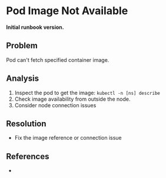 # Pod Image Not Available

**Initial runbook version.**

## Problem

Pod can't fetch specified container image.

## Analysis
 1. Inspect the pod to get the image: `kubectl -n [ns] describe`
 2. Check image availability from outside the node.
 3. Consider node connection issues

## Resolution
 * Fix the image reference or connection issue

## References
 * 
